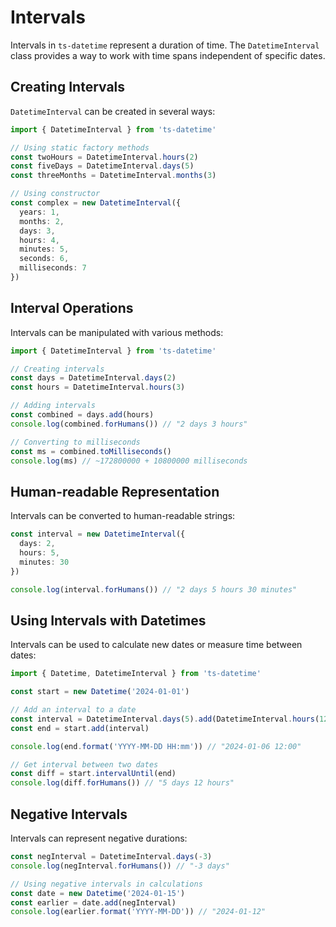 # Intervals

Intervals in `ts-datetime` represent a duration of time. The `DatetimeInterval` class provides a way to work with time spans independent of specific dates.

## Creating Intervals

`DatetimeInterval` can be created in several ways:

```ts
import { DatetimeInterval } from 'ts-datetime'

// Using static factory methods
const twoHours = DatetimeInterval.hours(2)
const fiveDays = DatetimeInterval.days(5)
const threeMonths = DatetimeInterval.months(3)

// Using constructor
const complex = new DatetimeInterval({
  years: 1,
  months: 2,
  days: 3,
  hours: 4,
  minutes: 5,
  seconds: 6,
  milliseconds: 7
})
```

## Interval Operations

Intervals can be manipulated with various methods:

```ts
import { DatetimeInterval } from 'ts-datetime'

// Creating intervals
const days = DatetimeInterval.days(2)
const hours = DatetimeInterval.hours(3)

// Adding intervals
const combined = days.add(hours)
console.log(combined.forHumans()) // "2 days 3 hours"

// Converting to milliseconds
const ms = combined.toMilliseconds()
console.log(ms) // ~172800000 + 10800000 milliseconds
```

## Human-readable Representation

Intervals can be converted to human-readable strings:

```ts
const interval = new DatetimeInterval({
  days: 2,
  hours: 5,
  minutes: 30
})

console.log(interval.forHumans()) // "2 days 5 hours 30 minutes"
```

## Using Intervals with Datetimes

Intervals can be used to calculate new dates or measure time between dates:

```ts
import { Datetime, DatetimeInterval } from 'ts-datetime'

const start = new Datetime('2024-01-01')

// Add an interval to a date
const interval = DatetimeInterval.days(5).add(DatetimeInterval.hours(12))
const end = start.add(interval)

console.log(end.format('YYYY-MM-DD HH:mm')) // "2024-01-06 12:00"

// Get interval between two dates
const diff = start.intervalUntil(end)
console.log(diff.forHumans()) // "5 days 12 hours"
```

## Negative Intervals

Intervals can represent negative durations:

```ts
const negInterval = DatetimeInterval.days(-3)
console.log(negInterval.forHumans()) // "-3 days"

// Using negative intervals in calculations
const date = new Datetime('2024-01-15')
const earlier = date.add(negInterval)
console.log(earlier.format('YYYY-MM-DD')) // "2024-01-12"
```
